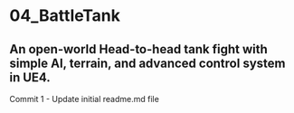 # 04_BattleTank
An open-world Head-to-head tank fight with simple AI, terrain, and advanced control system in UE4.
------------------------------------------------------------------------------------------------------------------------------------------
Commit 1 - Update initial readme.md file
